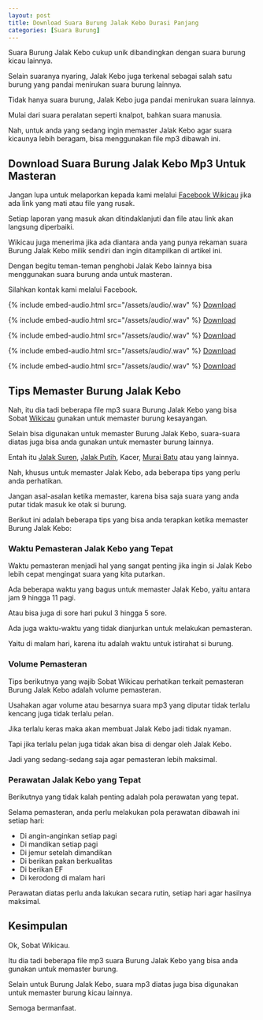 ```yaml
---
layout: post
title: Download Suara Burung Jalak Kebo Durasi Panjang
categories: [Suara Burung]
---
```


Suara Burung Jalak Kebo cukup unik dibandingkan dengan suara burung kicau lainnya.

Selain suaranya nyaring, Jalak Kebo juga terkenal sebagai salah satu burung yang pandai menirukan suara burung lainnya.

Tidak hanya suara burung, Jalak Kebo juga pandai menirukan suara lainnya.

Mulai dari suara peralatan seperti knalpot, bahkan suara manusia.

Nah, untuk anda yang sedang ingin memaster Jalak Kebo agar suara kicaunya lebih beragam, bisa menggunakan file mp3 dibawah ini.

## Download Suara Burung Jalak Kebo Mp3 Untuk Masteran

Jangan lupa untuk melaporkan kepada kami melalui [Facebook Wikicau](https://facebook.com/wikicau) jika ada link yang mati atau file yang rusak.

Setiap laporan yang masuk akan ditindaklanjuti dan file atau link akan langsung diperbaiki.

Wikicau juga menerima jika ada diantara anda yang punya rekaman suara Burung Jalak Kebo milik sendiri dan ingin ditampilkan di artikel ini.

Dengan begitu teman-teman penghobi Jalak Kebo lainnya bisa menggunakan suara burung anda untuk masteran.

Silahkan kontak kami melalui Facebook.

{% include embed-audio.html src="/assets/audio/<audio-source-name>.wav" %}
[Download](https://bit.ly/2IZykI2)

{% include embed-audio.html src="/assets/audio/<audio-source-name>.wav" %}
[Download](https://bit.ly/2WRixjy)

{% include embed-audio.html src="/assets/audio/<audio-source-name>.wav" %}
[Download](https://bit.ly/2L6I3Px)

{% include embed-audio.html src="/assets/audio/<audio-source-name>.wav" %}
[Download](https://bit.ly/2MZuPqk)

{% include embed-audio.html src="/assets/audio/<audio-source-name>.wav" %}
[Download](https://bit.ly/2YbIqMB)

## Tips Memaster Burung Jalak Kebo

Nah, itu dia tadi beberapa file mp3 suara Burung Jalak Kebo yang bisa Sobat [Wikicau](https://wikicau.com/) gunakan untuk memaster burung kesayangan.

Selain bisa digunakan untuk memaster Burung Jalak Kebo, suara-suara diatas juga bisa anda gunakan untuk memaster burung lainnya.

Entah itu [Jalak Suren](https://wikicau.com/suara-burung-jalak-suren/), [Jalak Putih](https://wikicau.com/category/jalak-putih/), Kacer, [Murai Batu](https://wikicau.com/suara-murai-batu/) atau yang lainnya.

Nah, khusus untuk memaster Jalak Kebo, ada beberapa tips yang perlu anda perhatikan.

Jangan asal-asalan ketika memaster, karena bisa saja suara yang anda putar tidak masuk ke otak si burung.

Berikut ini adalah beberapa tips yang bisa anda terapkan ketika memaster Burung Jalak Kebo:

### Waktu Pemasteran Jalak Kebo yang Tepat

Waktu pemasteran menjadi hal yang sangat penting jika ingin si Jalak Kebo lebih cepat mengingat suara yang kita putarkan.

Ada beberapa waktu yang bagus untuk memaster Jalak Kebo, yaitu antara jam 9 hingga 11 pagi.

Atau bisa juga di sore hari pukul 3 hingga 5 sore.

Ada juga waktu-waktu yang tidak dianjurkan untuk melakukan pemasteran.

Yaitu di malam hari, karena itu adalah waktu untuk istirahat si burung.

### Volume Pemasteran

Tips berikutnya yang wajib Sobat Wikicau perhatikan terkait pemasteran Burung Jalak Kebo adalah volume pemasteran.

Usahakan agar volume atau besarnya suara mp3 yang diputar tidak terlalu kencang juga tidak terlalu pelan.

Jika terlalu keras maka akan membuat Jalak Kebo jadi tidak nyaman.

Tapi jika terlalu pelan juga tidak akan bisa di dengar oleh Jalak Kebo.

Jadi yang sedang-sedang saja agar pemasteran lebih maksimal.

### Perawatan Jalak Kebo yang Tepat

Berikutnya yang tidak kalah penting adalah pola perawatan yang tepat.

Selama pemasteran, anda perlu melakukan pola perawatan dibawah ini setiap hari:

- Di angin-anginkan setiap pagi
- Di mandikan setiap pagi
- Di jemur setelah dimandikan
- Di berikan pakan berkualitas
- Di berikan EF
- Di kerodong di malam hari

Perawatan diatas perlu anda lakukan secara rutin, setiap hari agar hasilnya maksimal.

## Kesimpulan

Ok, Sobat Wikicau.

Itu dia tadi beberapa file mp3 suara Burung Jalak Kebo yang bisa anda gunakan untuk memaster burung.

Selain untuk Burung Jalak Kebo, suara mp3 diatas juga bisa digunakan untuk memaster burung kicau lainnya.

Semoga bermanfaat.